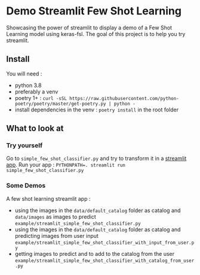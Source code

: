 # Demo Streamlit Few Shot Learning

Showcasing the power of streamlit to display a demo of a Few Shot Learning model using keras-fsl.
The goal of this project is to help you try streamlit.

## Install

You will need :
- python 3.8
- preferably a venv
- poetry 1+ : `curl -sSL https://raw.githubusercontent.com/python-poetry/poetry/master/get-poetry.py | python -`
- install dependencies in the venv : `poetry install` in the root folder


## What to look at
### Try yourself
Go to `simple_few_shot_classifier.py` and try to transform it in a [streamlit app](https://docs.streamlit.io/en/stable/api.html#).
Run your app :
`PYTHONPATH=. streamlit run simple_few_shot_classifier.py`

### Some Demos

A few shot learning streamlit app :
- using the images in the `data/default_catalog` folder as catalog and `data/images` as images to predict `example/streamlit_simple_few_shot_classifier.py`
- using the images in the `data/default_catalog` folder as catalog and predicting images from user input `example/streamlit_simple_few_shot_classifier_with_input_from_user.py`
- getting images to predict and to add to the catalog from the user `example/streamlit_simple_few_shot_classifier_with_catalog_from_user.py`
